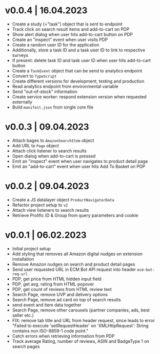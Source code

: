 # v0.0.4 | 16.04.2023
* Create a study (="task") object that is sent to endpoint
* Track click on search result items and add-to-cart on PDP
* Show alert dialog when user hits add-to-cart button on PDP
* Create an "inspect" event when user visits PDP
* Create a random user ID for the application
* Additionally, store a task ID and a task user ID to link to respective surveys
* If present: delete task ID and task user ID when user hits add-to-cart button
* Create a `TaskEvent` object that can be send to analytics endpoint
* Convert to `TypeScript`
* Create different versions for development, testing and production
* Read analytics endpoint from environmental variable
* Send "out-of-stock" information
* Create service worker: respond extension version when requested externally
* Build `manifest.json` from single core file

# v0.0.3 | 09.04.2023
* Attach bages to `AmazonSearchItem` object
* Add URL to `Page` object
* Attach click listener to search results
* Open dialog when add-to-cart is pressed
* Emit an "inspect" event when user navigates to product detail page
* Emit an "add-to-cart" event when user hits Add To Basket on PDP

# v0.0.2 | 09.04.2023
* Create a JS datalayer object `ProductNavigatorData`
* Refactor project setup to `v2`
* Attach view listeners to search results
* Retrieve Prolific ID & Group from query parameters and cookie

# v0.0.1 | 06.02.2023
* Initial project setup
* Add styling that removes all Amazon digital nudges on extension installation 
* Remove Amazon nudges on search and product detail pages
* Send user requested URL in ECM Bot API request into header `ecm-bot-req-url`
* PDP, get price from HTML hidden input field
* PDP, get avg. rating from HTML popover 
* PDP, get count of reviews from HTML review text
* Search Page, remove UVP and delivery options
* Search Page, remove ad card on top of search results
* send event and item data together
* Search Page, remove other carousels (partner companies, ads, best seller etc.)
* FIX: remove tab title and URL from header request, since leads to error "Failed to execute 'setRequestHeader' on 'XMLHttpRequest': String contains non ISO-8859-1 code point."
* Catch errors when retrieving information from PDP
* Track average Rating, number of reviews, ASIN and BadgeType 1 on search pages